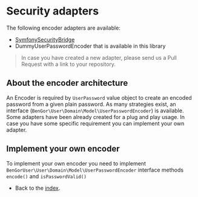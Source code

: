 # Security adapters

The following encoder adapters are available:

* [SymfonySecurityBridge](https://github.com/BenGorUser/SymfonySecurityBridge)
*  DummyUserPasswordEncoder that is available in this library

> In case you have created a new adapter, please send us a Pull Request with a link to your repository.

## About the encoder architecture
An Encoder is required by `UserPassword` value object to create an encoded password from a given plain password. As many
strategies exist, an interface (`BenGor\User\Domain\Model\UserPasswordEncoder`) is available. Some adapters have been
already created for a plug and play usage. In case you have some specific requirement you can implement your own adapter.

## Implement your own encoder
To implement your own encoder you need to implement `BenGorUser\User\Domain\Model\UserPasswordEncoder` interface methods
`encode()` and `isPasswordValid()`

- Back to the [index](index.md).
